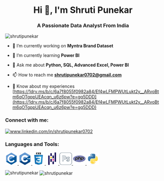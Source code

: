 <h1 align="center">Hi 👋, I'm Shruti Punekar</h1>
<h3 align="center">A Passionate Data Analyst From India</h3>

<p align="left"> <img src="https://komarev.com/ghpvc/?username=shrutipunekar&label=Profile%20views&color=0e75b6&style=flat" alt="shrutipunekar" /> </p>

- 🔭 I’m currently working on **Myntra Brand Dataset**

- 🌱 I’m currently learning **Power BI**

- 💬 Ask me about **Python, SQL, Advanced Excel, Power BI**

- 📫 How to reach me **shrutipunekar0702@gmail.com**

- 📄 Know about my experiences [https://1drv.ms/b/c/6a7f8055f0982a84/Ef4wLFMPWUtLukt2y__ARvoBtm6qOTgppUEAcqn_u6z6pw?e=gq5DDD](https://1drv.ms/b/c/6a7f8055f0982a84/Ef4wLFMPWUtLukt2y__ARvoBtm6qOTgppUEAcqn_u6z6pw?e=gq5DDD)

<h3 align="left">Connect with me:</h3>
<p align="left">
<a href="https://linkedin.com/in/www.linkedin.com/in/shrutipunekar0702" target="blank"><img align="center" src="https://raw.githubusercontent.com/rahuldkjain/github-profile-readme-generator/master/src/images/icons/Social/linked-in-alt.svg" alt="www.linkedin.com/in/shrutipunekar0702" height="30" width="40" /></a>
</p>

<h3 align="left">Languages and Tools:</h3>
<p align="left"> <a href="https://www.cprogramming.com/" target="_blank" rel="noreferrer"> <img src="https://raw.githubusercontent.com/devicons/devicon/master/icons/c/c-original.svg" alt="c" width="40" height="40"/> </a> <a href="https://www.w3schools.com/cpp/" target="_blank" rel="noreferrer"> <img src="https://raw.githubusercontent.com/devicons/devicon/master/icons/cplusplus/cplusplus-original.svg" alt="cplusplus" width="40" height="40"/> </a> <a href="https://www.w3schools.com/css/" target="_blank" rel="noreferrer"> <img src="https://raw.githubusercontent.com/devicons/devicon/master/icons/css3/css3-original-wordmark.svg" alt="css3" width="40" height="40"/> </a> <a href="https://pandas.pydata.org/" target="_blank" rel="noreferrer"> <img src="https://raw.githubusercontent.com/devicons/devicon/2ae2a900d2f041da66e950e4d48052658d850630/icons/pandas/pandas-original.svg" alt="pandas" width="40" height="40"/> </a> <a href="https://www.photoshop.com/en" target="_blank" rel="noreferrer"> <img src="https://raw.githubusercontent.com/devicons/devicon/master/icons/photoshop/photoshop-line.svg" alt="photoshop" width="40" height="40"/> </a> <a href="https://www.php.net" target="_blank" rel="noreferrer"> <img src="https://raw.githubusercontent.com/devicons/devicon/master/icons/php/php-original.svg" alt="php" width="40" height="40"/> </a> <a href="https://www.python.org" target="_blank" rel="noreferrer"> <img src="https://raw.githubusercontent.com/devicons/devicon/master/icons/python/python-original.svg" alt="python" width="40" height="40"/> </a> </p>

<p><img align="left" src="https://github-readme-stats.vercel.app/api/top-langs?username=shrutipunekar&show_icons=true&locale=en&layout=compact" alt="shrutipunekar" /></p>

<p>&nbsp;<img align="center" src="https://github-readme-stats.vercel.app/api?username=shrutipunekar&show_icons=true&locale=en" alt="shrutipunekar" /></p>

